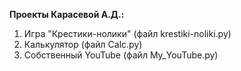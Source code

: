 **Проекты Карасевой А.Д.:**
1. Игра "Крестики-нолики" (файл krestiki-noliki.py)
2. Калькулятор (файл Calc.py)
3. Собственный YouTube (файл My_YouTube.py)
